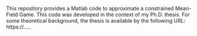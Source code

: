This repository provides a Matlab code to approximate a constrained Mean-Field Game. This code was developed in the context of my Ph.D. thesis. For some theoretical background, the thesis is available by the following URL: https://.....
